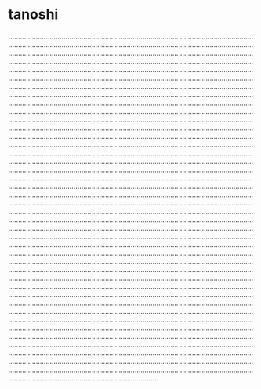 # tanoshi
........................................................................................................................................................................................................................................................................................................................................................................................................................................................................................................................................................................................................................................................................................................................................................................................................................................................................................................................................................................................................................................................................................................................................................................................................................................................................................................................................................................................................................................................................................................................................................................................................................................................................................................................................................................................................................................................................................................................................................................................................................................................................................................................................................................................................................................................................................................................................................................................................................................................................................................................................................................................................................................................................................................................................................................................................................................................................................................................................................................................................................................................................................................................................................................................................................................................................................................................................................................................................................................................................................................................................................................................................................................................................................................................................................................................................................................................................................................................................................................................................................................................................................................................................................................................................................................................................................................................................................................................................................................................................................................................................................................................................................................................................................................................................................................................................................................................................................................................................................................................................................................................................................................................................................................................................................................................................................................................................................................